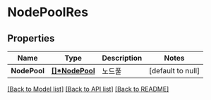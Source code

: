 # NodePoolRes

## Properties
Name | Type | Description | Notes
------------ | ------------- | ------------- | -------------
**NodePool** | **[[]\*NodePool](NodePool.md)** | 노드풀 | [default to null]

[[Back to Model list]](../README.md#documentation-for-models) [[Back to API list]](../README.md#documentation-for-api-endpoints) [[Back to README]](../README.md)



